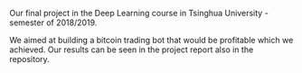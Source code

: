 Our final project in the Deep Learning course in Tsinghua University - semester of 2018/2019.

We aimed at building a bitcoin trading bot that would be profitable which we achieved. Our results can be seen in the project report also in the repository. 
